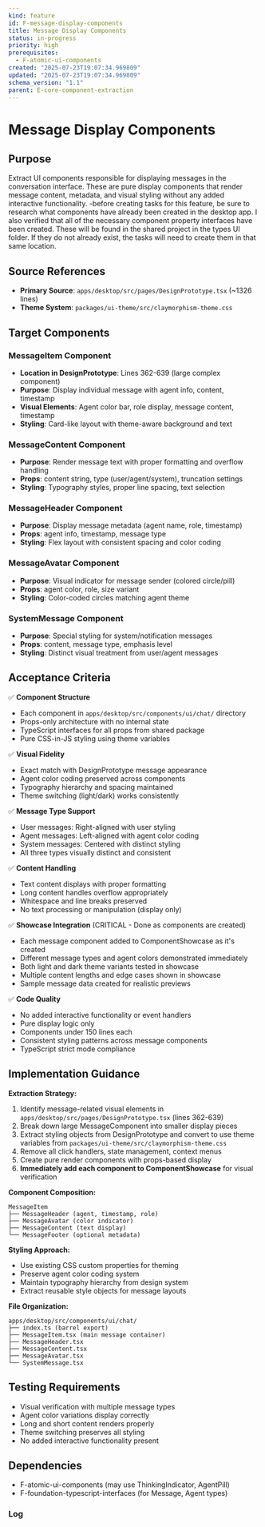 ```yaml
---
kind: feature
id: F-message-display-components
title: Message Display Components
status: in-progress
priority: high
prerequisites:
  - F-atomic-ui-components
created: "2025-07-23T19:07:34.969809"
updated: "2025-07-23T19:07:34.969809"
schema_version: "1.1"
parent: E-core-component-extraction
---
```


# Message Display Components

## Purpose

Extract UI components responsible for displaying messages in the conversation interface. These are pure display components that render message content, metadata, and visual styling without any added interactive functionality. -before creating tasks for this feature, be sure to research what components have already been created in the desktop app. I also verified that all of the necessary component property interfaces have been created. These will be found in the shared project in the types UI folder. If they do not already exist, the tasks will need to create them in that same location.

## Source References

- **Primary Source**: `apps/desktop/src/pages/DesignPrototype.tsx` (~1326 lines)
- **Theme System**: `packages/ui-theme/src/claymorphism-theme.css`

## Target Components

### MessageItem Component

- **Location in DesignPrototype**: Lines 362-639 (large complex component)
- **Purpose**: Display individual message with agent info, content, timestamp
- **Visual Elements**: Agent color bar, role display, message content, timestamp
- **Styling**: Card-like layout with theme-aware background and text

### MessageContent Component

- **Purpose**: Render message text with proper formatting and overflow handling
- **Props**: content string, type (user/agent/system), truncation settings
- **Styling**: Typography styles, proper line spacing, text selection

### MessageHeader Component

- **Purpose**: Display message metadata (agent name, role, timestamp)
- **Props**: agent info, timestamp, message type
- **Styling**: Flex layout with consistent spacing and color coding

### MessageAvatar Component

- **Purpose**: Visual indicator for message sender (colored circle/pill)
- **Props**: agent color, role, size variant
- **Styling**: Color-coded circles matching agent theme

### SystemMessage Component

- **Purpose**: Special styling for system/notification messages
- **Props**: content, message type, emphasis level
- **Styling**: Distinct visual treatment from user/agent messages

## Acceptance Criteria

✅ **Component Structure**

- Each component in `apps/desktop/src/components/ui/chat/` directory
- Props-only architecture with no internal state
- TypeScript interfaces for all props from shared package
- Pure CSS-in-JS styling using theme variables

✅ **Visual Fidelity**

- Exact match with DesignPrototype message appearance
- Agent color coding preserved across components
- Typography hierarchy and spacing maintained
- Theme switching (light/dark) works consistently

✅ **Message Type Support**

- User messages: Right-aligned with user styling
- Agent messages: Left-aligned with agent color coding
- System messages: Centered with distinct styling
- All three types visually distinct and consistent

✅ **Content Handling**

- Text content displays with proper formatting
- Long content handles overflow appropriately
- Whitespace and line breaks preserved
- No text processing or manipulation (display only)

✅ **Showcase Integration** (CRITICAL - Done as components are created)

- Each message component added to ComponentShowcase as it's created
- Different message types and agent colors demonstrated immediately
- Both light and dark theme variants tested in showcase
- Multiple content lengths and edge cases shown in showcase
- Sample message data created for realistic previews

✅ **Code Quality**

- No added interactive functionality or event handlers
- Pure display logic only
- Components under 150 lines each
- Consistent styling patterns across message components
- TypeScript strict mode compliance

## Implementation Guidance

**Extraction Strategy:**

1. Identify message-related visual elements in `apps/desktop/src/pages/DesignPrototype.tsx` (lines 362-639)
2. Break down large MessageComponent into smaller display pieces
3. Extract styling objects from DesignPrototype and convert to use theme variables from `packages/ui-theme/src/claymorphism-theme.css`
4. Remove all click handlers, state management, context menus
5. Create pure render components with props-based display
6. **Immediately add each component to ComponentShowcase** for visual verification

**Component Composition:**

```
MessageItem
├── MessageHeader (agent, timestamp, role)
├── MessageAvatar (color indicator)
├── MessageContent (text display)
└── MessageFooter (optional metadata)
```

**Styling Approach:**

- Use existing CSS custom properties for theming
- Preserve agent color coding system
- Maintain typography hierarchy from design system
- Extract reusable style objects for message layouts

**File Organization:**

```
apps/desktop/src/components/ui/chat/
├── index.ts (barrel export)
├── MessageItem.tsx (main message container)
├── MessageHeader.tsx
├── MessageContent.tsx
├── MessageAvatar.tsx
└── SystemMessage.tsx
```

## Testing Requirements

- Visual verification with multiple message types
- Agent color variations display correctly
- Long and short content renders properly
- Theme switching preserves all styling
- No added interactive functionality present

## Dependencies

- F-atomic-ui-components (may use ThinkingIndicator, AgentPill)
- F-foundation-typescript-interfaces (for Message, Agent types)

### Log
